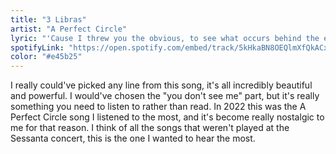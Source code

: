 ```yaml
---
title: "3 Libras"
artist: "A Perfect Circle"
lyric: "'Cause I threw you the obvious, to see what occurs behind the eyes of a fallen angel, eyes of a tragedy."
spotifyLink: "https://open.spotify.com/embed/track/5kHkaBN8OEQlmXfQkACxSt"
color: "#e45b25"
---
```


I really could've picked any line from this song, it's all incredibly beautiful and powerful. I would've chosen the "you don't see me" part, but it's really something you need to listen to rather than read. In 2022 this was the A Perfect Circle song I listened to the most, and it's become really nostalgic to me for that reason. I think of all the songs that weren't played at the Sessanta concert, this is the one I wanted to hear the most.

